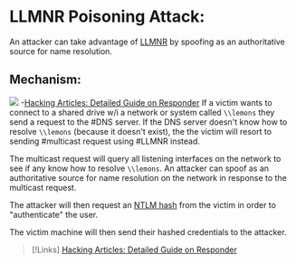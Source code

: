 
# LLMNR Poisoning Attack:
An attacker can take advantage of [LLMNR](/networking/protocols/LLMNR.md) by spoofing as an authoritative source for name resolution.

## Mechanism:
![](/cybersecurity/cybersecurity-pics/LLMNR-poisoning-1.png)
-[Hacking Articles: Detailed Guide on Responder](https://www.hackingarticles.in/a-detailed-guide-on-responder-llmnr-poisoning/)
If a victim wants to connect to a shared drive w/i a network or system called `\\lemons` they send a request to the #DNS server. If the DNS server doesn't know how to resolve `\\lemons` (because it doesn't exist), the the victim will resort to sending #multicast request using #LLMNR instead.

The multicast request will query all listening interfaces on the network to see if any know how to resolve `\\lemons`. An attacker can spoof as an authoritative source for name resolution on the network in response to the multicast request.

The attacker will then request an [NTLM hash](/networking/protocols/NTLM.md) from the victim in order to "authenticate" the user.

The victim machine will then send their hashed credentials to the attacker.

>[!Links]
>[Hacking Articles: Detailed Guide on Responder](https://www.hackingarticles.in/a-detailed-guide-on-responder-llmnr-poisoning/)

